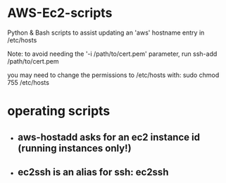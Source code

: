 # AWS-Ec2-scripts
Python &amp; Bash scripts to assist updating an 'aws' hostname entry in /etc/hosts

Note: to avoid needing the '-i /path/to/cert.pem' parameter, run ssh-add /path/to/cert.pem

you may need to change the permissions to /etc/hosts with: sudo chmod 755 /etc/hosts

# operating scripts
- ## aws-hostadd asks for an ec2 instance id (running instances only!)
- ## ec2ssh is an alias for ssh: ec2ssh <awshostname>
